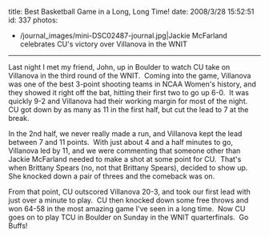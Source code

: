 title: Best Basketball Game in a Long, Long Time!
date: 2008/3/28 15:52:51
id: 337
photos:
- /journal_images/mini-DSC02487-journal.jpg|Jackie McFarland celebrates CU's victory over Villanova in the WNIT
---
Last night I met my friend, John, up in Boulder to watch CU take on Villanova in the third round of the WNIT.  Coming into the game, Villanova was one of the best 3-point shooting teams in NCAA Women's history, and they showed it right off the bat, hitting their first two to go up 6-0.  It was quickly 9-2 and Villanova had their working margin for most of the night.  CU got down by as many as 11 in the first half, but cut the lead to 7 at the break. 

In the 2nd half, we never really made a run, and Villanova kept the lead between 7 and 11 points.  With just about 4 and a half minutes to go, Villanova led by 11, and we were commenting that someone other than Jackie McFarland needed to make a shot at some point for CU.  That's when Brittany Spears (no, not that Brittany Spears), decided to show up.  She knocked down a pair of threes and the comeback was on.

From that point, CU outscored Villanova 20-3, and took our first lead with just over a minute to play.  CU then knocked down some free throws and won 64-58 in the most amazing game I've seen in a long time.  Now CU goes on to play TCU in Boulder on Sunday in the WNIT quarterfinals.  Go Buffs!